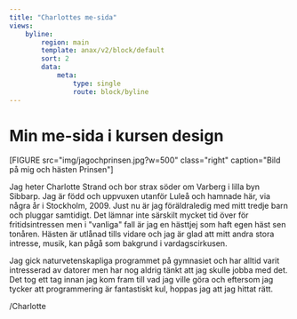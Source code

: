 ```yaml
---
title: "Charlottes me-sida"
views:
    byline:
        region: main
        template: anax/v2/block/default
        sort: 2
        data:
            meta:
                type: single
                route: block/byline
---
```

Min me-sida i kursen design
=========================

[FIGURE src="img/jagochprinsen.jpg?w=500" class="right" caption="Bild på mig och hästen Prinsen"]

Jag heter Charlotte Strand och bor strax söder om Varberg i lilla byn Sibbarp. Jag är född och uppvuxen utanför Luleå och hamnade här, via några år i Stockholm, 2009. Just nu är jag föräldraledig med mitt tredje barn och pluggar samtidigt. Det lämnar inte särskilt mycket tid över för fritidsintressen men i "vanliga" fall är jag en hästtjej som haft egen häst sen tonåren. Hästen är utlånad tills vidare och jag är glad att mitt andra stora intresse, musik, kan pågå som bakgrund i vardagscirkusen.

Jag gick naturvetenskapliga programmet på gymnasiet och har alltid varit intresserad av datorer men har nog aldrig tänkt att jag skulle jobba med det. Det tog ett tag innan jag kom fram till vad jag ville göra och eftersom jag tycker att programmering är fantastiskt kul, hoppas jag att jag hittat rätt.

/Charlotte

